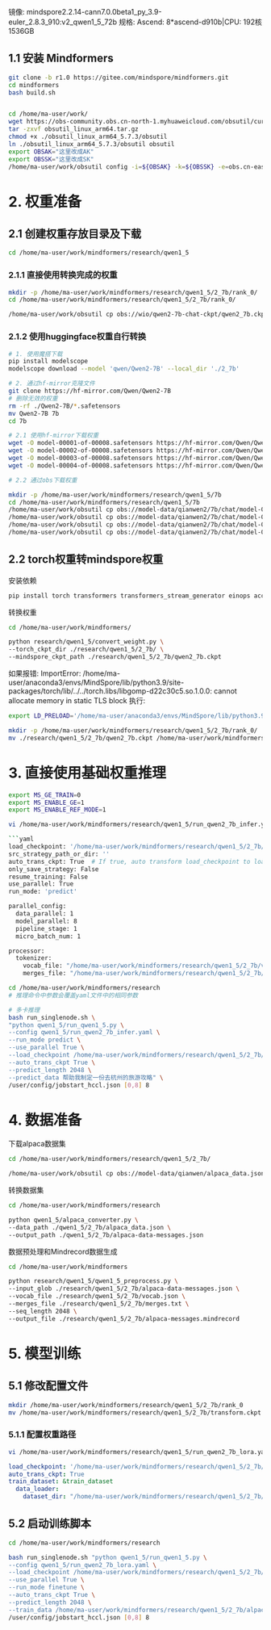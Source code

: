 镜像: mindspore2.2.14-cann7.0.0beta1_py_3.9-euler_2.8.3_910:v2_qwen1_5_72b
规格: Ascend: 8*ascend-d910b|CPU: 192核 1536GB


## 1.1 安装 Mindformers

```bash
git clone -b r1.0 https://gitee.com/mindspore/mindformers.git
cd mindformers
bash build.sh


cd /home/ma-user/work/
wget https://obs-community.obs.cn-north-1.myhuaweicloud.com/obsutil/current/obsutil_linux_arm64.tar.gz
tar -zxvf obsutil_linux_arm64.tar.gz
chmod +x ./obsutil_linux_arm64_5.7.3/obsutil
ln ./obsutil_linux_arm64_5.7.3/obsutil obsutil
export OBSAK="这里改成AK"
export OBSSK="这里改成SK"
/home/ma-user/work/obsutil config -i=${OBSAK} -k=${OBSSK} -e=obs.cn-east-292.mygaoxinai.com


```

# 2. 权重准备

## 2.1 创建权重存放目录及下载
```bash
cd /home/ma-user/work/mindformers/research/qwen1_5
```
### 2.1.1 直接使用转换完成的权重

```bash
mkdir -p /home/ma-user/work/mindformers/research/qwen1_5/2_7b/rank_0/
cd /home/ma-user/work/mindformers/research/qwen1_5/2_7b/rank_0/

/home/ma-user/work/obsutil cp obs://wio/qwen2-7b-chat-ckpt/qwen2_7b.ckpt ./qwen2_7b.ckpt
```

### 2.1.2 使用huggingface权重自行转换

```bash
# 1. 使用魔搭下载
pip install modelscope
modelscope download --model 'qwen/Qwen2-7B' --local_dir './2_7b'

# 2. 通过hf-mirror克隆文件
git clone https://hf-mirror.com/Qwen/Qwen2-7B
# 删除无效的权重
rm -rf ./Qwen2-7B/*.safetensors
mv Qwen2-7B 7b
cd 7b

# 2.1 使用hf-mirror下载权重
wget -O model-00001-of-00008.safetensors https://hf-mirror.com/Qwen/Qwen2-7B-Chat/resolve/main/model-00001-of-00008.safetensors?download=true
wget -O model-00002-of-00008.safetensors https://hf-mirror.com/Qwen/Qwen2-7B-Chat/resolve/main/model-00002-of-00008.safetensors?download=true
wget -O model-00003-of-00008.safetensors https://hf-mirror.com/Qwen/Qwen2-7B-Chat/resolve/main/model-00003-of-00008.safetensors?download=true
wget -O model-00004-of-00008.safetensors https://hf-mirror.com/Qwen/Qwen2-7B-Chat/resolve/main/model-00004-of-00008.safetensors?download=true

# 2.2 通过obs下载权重

mkdir -p /home/ma-user/work/mindformers/research/qwen1_5/7b
cd /home/ma-user/work/mindformers/research/qwen1_5/7b
/home/ma-user/work/obsutil cp obs://model-data/qianwen2/7b/chat/model-00001-of-00004.safetensors ./
/home/ma-user/work/obsutil cp obs://model-data/qianwen2/7b/chat/model-00002-of-00004.safetensors ./
/home/ma-user/work/obsutil cp obs://model-data/qianwen2/7b/chat/model-00003-of-00004.safetensors ./
/home/ma-user/work/obsutil cp obs://model-data/qianwen2/7b/chat/model-00004-of-00004.safetensors ./

```

## 2.2 torch权重转mindspore权重

安装依赖
```bash
pip install torch transformers transformers_stream_generator einops accelerate
```

转换权重
```bash
cd /home/ma-user/work/mindformers/

python research/qwen1_5/convert_weight.py \
--torch_ckpt_dir ./research/qwen1_5/2_7b/ \
--mindspore_ckpt_path ./research/qwen1_5/2_7b/qwen2_7b.ckpt
```

如果报错:
ImportError: /home/ma-user/anaconda3/envs/MindSpore/lib/python3.9/site-packages/torch/lib/../../torch.libs/libgomp-d22c30c5.so.1.0.0: cannot allocate memory in static TLS block
执行:
```bash
export LD_PRELOAD='/home/ma-user/anaconda3/envs/MindSpore/lib/python3.9/site-packages/torch.libs/libgomp-d22c30c5.so.1.0.0'

mkdir -p /home/ma-user/work/mindformers/research/qwen1_5/2_7b/rank_0/
mv ./research/qwen1_5/2_7b/qwen2_7b.ckpt /home/ma-user/work/mindformers/research/qwen1_5/2_7b/rank_0/
```

# 3. 直接使用基础权重推理

```bash
export MS_GE_TRAIN=0
export MS_ENABLE_GE=1
export MS_ENABLE_REF_MODE=1

vi /home/ma-user/work/mindformers/research/qwen1_5/run_qwen2_7b_infer.yaml

```yaml
load_checkpoint: '/home/ma-user/work/mindformers/research/qwen1_5/2_7b/'
src_strategy_path_or_dir: ''
auto_trans_ckpt: True  # If true, auto transform load_checkpoint to load in distributed model
only_save_strategy: False
resume_training: False
use_parallel: True
run_mode: 'predict'

parallel_config:
  data_parallel: 1
  model_parallel: 8
  pipeline_stage: 1
  micro_batch_num: 1

processor:
  tokenizer:
    vocab_file: "/home/ma-user/work/mindformers/research/qwen1_5/2_7b/vocab.json"
    merges_file: "/home/ma-user/work/mindformers/research/qwen1_5/2_7b/merges.txt"
```

```bash
cd /home/ma-user/work/mindformers/research
# 推理命令中参数会覆盖yaml文件中的相同参数

# 多卡推理
bash run_singlenode.sh \
"python qwen1_5/run_qwen1_5.py \
--config qwen1_5/run_qwen2_7b_infer.yaml \
--run_mode predict \
--use_parallel True \
--load_checkpoint /home/ma-user/work/mindformers/research/qwen1_5/2_7b/ \
--auto_trans_ckpt True \
--predict_length 2048 \
--predict_data 帮助我制定一份去杭州的旅游攻略" \
/user/config/jobstart_hccl.json [0,8] 8

```

# 4. 数据准备

下载alpaca数据集

```bash
cd /home/ma-user/work/mindformers/research/qwen1_5/2_7b/

/home/ma-user/work/obsutil cp obs://model-data/qianwen/alpaca_data.json ./

```

转换数据集

```bash
cd /home/ma-user/work/mindformers/research

python qwen1_5/alpaca_converter.py \
--data_path ./qwen1_5/2_7b/alpaca_data.json \
--output_path ./qwen1_5/2_7b/alpaca-data-messages.json

```

数据预处理和Mindrecord数据生成

```bash
cd /home/ma-user/work/mindformers

python research/qwen1_5/qwen1_5_preprocess.py \
--input_glob ./research/qwen1_5/2_7b/alpaca-data-messages.json \
--vocab_file ./research/qwen1_5/2_7b/vocab.json \
--merges_file ./research/qwen1_5/2_7b/merges.txt \
--seq_length 2048 \
--output_file ./research/qwen1_5/2_7b/alpaca-messages.mindrecord

```

# 5. 模型训练

## 5.1 修改配置文件

```bash
mkdir /home/ma-user/work/mindformers/research/qwen1_5/2_7b/rank_0
mv /home/ma-user/work/mindformers/research/qwen1_5/2_7b/transform.ckpt /home/ma-user/work/mindformers/research/qwen1_5/2_7b/rank_0/
```
### 5.1.1 配置权重路径

```bash
vi /home/ma-user/work/mindformers/research/qwen1_5/run_qwen2_7b_lora.yaml
```

```yaml
load_checkpoint: '/home/ma-user/work/mindformers/research/qwen1_5/2_7b/'
auto_trans_ckpt: True
train_dataset: &train_dataset
  data_loader:
    dataset_dir: "/home/ma-user/work/mindformers/research/qwen1_5/2_7b/alpaca-messages.mindrecord"
```
## 5.2 启动训练脚本

```bash
cd /home/ma-user/work/mindformers/research

bash run_singlenode.sh "python qwen1_5/run_qwen1_5.py \
--config qwen1_5/run_qwen2_7b_lora.yaml \
--load_checkpoint /home/ma-user/work/mindformers/research/qwen1_5/2_7b/ \
--use_parallel True \
--run_mode finetune \
--auto_trans_ckpt True \
--predict_length 2048 \
--train_data /home/ma-user/work/mindformers/research/qwen1_5/2_7b/alpaca-messages.mindrecord" \
/user/config/jobstart_hccl.json [0,8] 8
```
